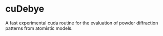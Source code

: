 # cuDebye
A fast experimental cuda routine for the evaluation of powder diffraction patterns from atomistic models.
